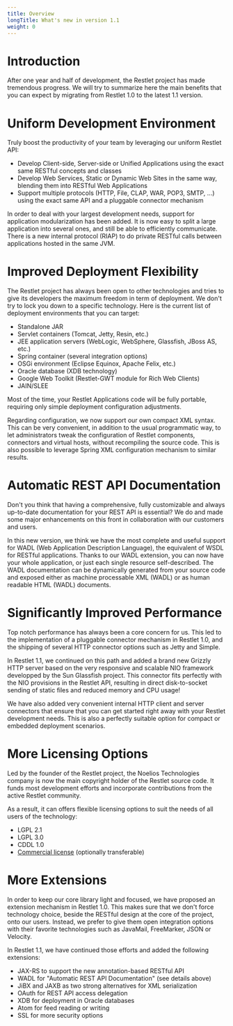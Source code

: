 ```yaml
---
title: Overview
longTitle: What's new in version 1.1
weight: 0
---
```

# Introduction

After one year and half of development, the Restlet project has made
tremendous progress. We will try to summarize here the main benefits
that you can expect by migrating from Restlet 1.0 to the latest 1.1
version.

# Uniform Development Environment

Truly boost the productivity of your team by leveraging our uniform
Restlet API:

-   Develop Client-side, Server-side or Unified Applications using the
    exact same RESTful concepts and classes
-   Develop Web Services, Static or Dynamic Web Sites in the same way,
    blending them into RESTful Web Applications
-   Support multiple protocols (HTTP, File, CLAP, WAR, POP3, SMTP, ...)
    using the exact same API and a pluggable connector mechanism

In order to deal with your largest development needs, support for
application modularization has been added. It is now easy to split a
large application into several ones, and still be able to efficiently
communicate. There is a new internal protocol (RIAP) to do private
RESTful calls between applications hosted in the same JVM.

# Improved Deployment Flexibility

The Restlet project has always been open to other technologies and tries
to give its developers the maximum freedom in term of deployment. We
don't try to lock you down to a specific technology. Here is the current
list of deployment environments that you can target:

-   Standalone JAR
-   Servlet containers (Tomcat, Jetty, Resin, etc.)
-   JEE application servers (WebLogic, WebSphere, Glassfish, JBoss AS,
    etc.)
-   Spring container (several integration options)
-   OSGi environment (Eclipse Equinox, Apache Felix, etc.)
-   Oracle database (XDB technology)
-   Google Web Toolkit (Restlet-GWT module for Rich Web Clients)
-   JAIN/SLEE

Most of the time, your Restlet Applications code will be fully portable,
requiring only simple deployment configuration adjustments.

Regarding configuration, we now support our own compact XML syntax. This
can be very convenient, in addition to the usual programmatic way, to
let administrators tweak the configuration of Restlet components,
connectors and virtual hosts, without recompiling the source code. This
is also possible to leverage Spring XML configuration mechanism to
similar results.

# Automatic REST API Documentation

Don't you think that having a comprehensive, fully customizable and
always up-to-date documentation for your REST API is essential? We do
and made some major enhancements on this front in collaboration with our
customers and users.

In this new version, we think we have the most complete and useful
support for WADL (Web Application Description Language), the equivalent
of WSDL for RESTful applications. Thanks to our WADL extension, you can
now have your whole application, or just each single resource
self-described. The WADL documentation can be dynamically generated from
your source code and exposed either as machine processable XML (WADL) or
as human readable HTML (WADL) documents.

# Significantly Improved Performance

Top notch performance has always been a core concern for us. This led to
the implementation of a pluggable connector mechanism in Restlet 1.0,
and the shipping of several HTTP connector options such as Jetty and
Simple.

In Restlet 1.1, we continued on this path and added a brand new Grizzly
HTTP server based on the very responsive and scalable NIO framework
developped by the Sun Glassfish project. This connector fits perfectly
with the NIO provisions in the Restlet API, resulting in direct
disk-to-socket sending of static files and reduced memory and CPU usage!

We have also added very convenient internal HTTP client and server
connectors that ensure that you can get started right away with your
Restlet development needs. This is also a perfectly suitable option for
compact or embedded deployment scenarios.

# More Licensing Options

Led by the founder of the Restlet project, the Noelios Technologies
company is now the main copyright holder of the Restlet source code. It
funds most development efforts and incorporate contributions from the
active Restlet community.

As a result, it can offers flexible licensing options to suit the needs
of all users of the technology:

-   LGPL 2.1
-   LGPL 3.0
-   CDDL 1.0
-   [Commercial license](http://restlet.com/services/subscriptions) (optionally transferable)

# More Extensions

In order to keep our core library light and focused, we have proposed an
extension mechanism in Restlet 1.0. This makes sure that we don't force
technology choice, beside the RESTful design at the core of the project,
onto our users. Instead, we prefer to give them open integration options
with their favorite technologies such as JavaMail, FreeMarker, JSON or
Velocity.

In Restlet 1.1, we have continued those efforts and added the following
extensions:

-   JAX-RS to support the new annotation-based RESTful API
-   WADL for "Automatic REST API Documentation" (see details above)
-   JiBX and JAXB as two strong alternatives for XML serialization
-   OAuth for REST API access delegation
-   XDB for deployment in Oracle databases
-   Atom for feed reading or writing
-   SSL for more security options
